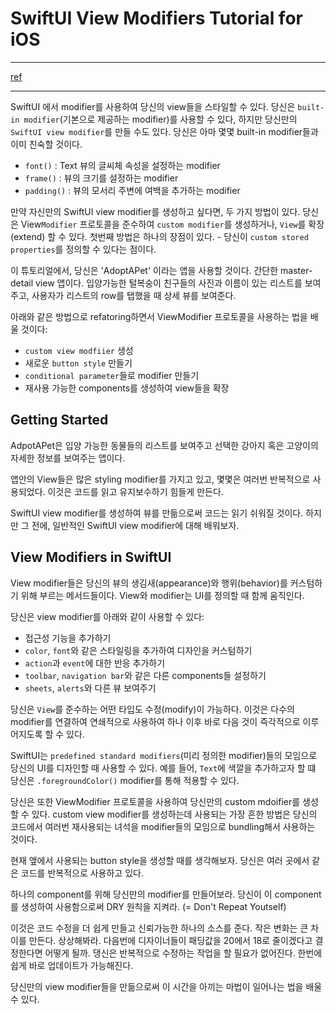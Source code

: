 # SwiftUI View Modifiers Tutorial for iOS

----

[ref](https://www.kodeco.com/34699757-swiftui-view-modifiers-tutorial-for-ios)

----

SwiftUI 에서 modifier를 사용하여 당신의 view들을 스타일할 수 있다.
당신은 `built-in modifier`(기본으로 제공하는 modifier)를 사용할 수 있다, 하지만 당신만의 `SwiftUI view modifier`를 만들 수도 있다.
당신은 아마 몇몇 built-in modifier들과 이미 친숙할 것이다.
- `font()` : Text 뷰의 글씨체 속성을 설정하는 modifier
- `frame()` : 뷰의 크기를 설정하는 modifier
- `padding()` : 뷰의 모서리 주변에 여백을 추가하는 modifier

만약 자신만의 SwiftUI view modifier를 생성하고 싶다면, 두 가지 방법이 있다.
당신은 View`Modifier` 프로토콜을 준수하여 `custom modifier`를 생성하거나, `View`를 확장(extend) 할 수 있다.
첫번째 방법은 하나의 장점이 있다. - 당신이 `custom stored properties`를 정의할 수 있다는 점이다.

이 튜토리얼에서, 당신은 'AdoptAPet' 이라는 앱을 사용할 것이다. 간단한 master-detail view 앱이다.
입양가능한 털복숭이 친구들의 사진과 이름이 있는 리스트를 보여주고, 사용자가 리스트의 row를 탭했을 때 상세 뷰를 보여준다.

아래와 같은 방법으로 refatoring하면서 ViewModifier 프로토콜을 사용하는 법을 배울 것이다:
- `custom view modfiier` 생성
- 새로운 `button style` 만들기
- `conditional parameter`들로 modifier 만들기
- 재사용 가능한 components를 생성하여 view들을 확장

## Getting Started
AdpotAPet은 입양 가능한 동물들의 리스트를 보여주고 선택한 강아지 혹은 고양이의 자세한 정보를 보여주는 앱이다.

앱안의 View들은 많은 styling modifier를 가지고 있고, 몇몇은 여러번 반복적으로 사용되었다.
이것은 코드를 읽고 유지보수하기 힘들게 만든다.

SwiftUI view modifier를 생성하여 뷰를 만듦으로써 코드는 읽기 쉬워질 것이다.
하지만 그 전에, 일반적인 SwiftUI view modifier에 대해 배워보자.

## View Modifiers in SwiftUI
View modifier들은 당신의 뷰의 생김새(appearance)와 행위(behavior)를 커스텀하기 위해 부르는 메서드들이다.
View와 modifier는 UI를 정의할 때 함께 움직인다.

당신은 view modifier를 아래와 같이 사용할 수 있다:
- 접근성 기능을 추가하기
- `color`, `font`와 같은 스타일링을 추가하여 디자인을 커스텀하기
- `action`과 `event`에 대한 반응 추가하기
- `toolbar`, `navigation bar`와 같은 다른 components들 설정하기
- `sheets`, `alerts`와 다른 뷰 보여주기

당신은 `View`를 준수하는 어떤 타입도 수정(modify)이 가능하다.
이것은 다수의 modifier를 연결하여 연쇄적으로 사용하여 하나 이후 바로 다음 것이 즉각적으로 이루어지도록 할 수 있다.

SwiftUI는 `predefined standard modifiers`(미리 정의한 modifier)들의 모임으로 당신의 UI를 디자인할 때 사용할 수 있다.
예를 들어, `Text`에 색깔을 추가하고자 할 떄 당신은 `.foregroundColor()` modifier를 통해 적용할 수 있다.

당신은 또한 ViewModifier 프로토콜을 사용하여 당신만의 custom mdoifier를 생성할 수 있다.
custom view modifier를 생성하는데 사용되는 가장 흔한 방법은 당신의 코드에서 여러번 재사용되는 녀석을 modifier들의 모임으로 bundling해서 사용하는 것이다.

현재 앺에서 사용되는 button style을 생성할 때를 생각해보자.
당신은 여러 곳에서 같은 코드를 반복적으로 사용하고 있다.

하나의 component를 위해 당신만의 modifier를 만들어보라.
당신이 이 component를 생성하여 사용함으로써 DRY 원칙을 지켜라. (= Don't Repeat Youtself)

이것은 코드 수정을 더 쉽게 만들고 신뢰가능한 하나의 소스를 준다.
작은 변화는 큰 차이를 만든다. 상상해봐라. 다음번에 디자이너들이 패딩값을 20에서 18로 줄이겠다고 결정한다면 어떻게 될까.
댕신은 반복적으로 수정하는 작업을 할 필요가 없어진다.
한번에 쉽게 바로 업데이트가 가능해진다.

당신만의 view modifier들을 만듦으로써 이 시간을 아끼는 마법이 일어나는 법을 배울 수 있다.



